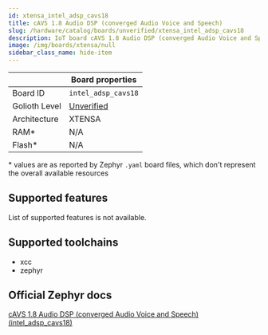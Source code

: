 ```yaml
---
id: xtensa_intel_adsp_cavs18
title: cAVS 1.8 Audio DSP (converged Audio Voice and Speech)
slug: /hardware/catalog/boards/unverified/xtensa_intel_adsp_cavs18
description: IoT board cAVS 1.8 Audio DSP (converged Audio Voice and Speech), compatible with Golioth at unverified level.
image: /img/boards/xtensa/null
sidebar_class_name: hide-item
---
```


[//]: # (This is an auto-generated file, do not edit! Changes to it will be lost upon re-generation)



|                | Board properties     |
| -------------  | -------------------- |
| Board ID       | `intel_adsp_cavs18` |
| Golioth Level  | [Unverified](/hardware#unverified-boards) |
| Architecture   | XTENSA |
| RAM*           | N/A |
| Flash*         | N/A |

\* values are as reported by Zephyr `.yaml` board files, which don't represent the overall available resources



## Supported features

List of supported features is not available.

## Supported toolchains

* xcc
* zephyr

## Official Zephyr docs

[cAVS 1.8 Audio DSP (converged Audio Voice and Speech) (intel_adsp_cavs18)](https://docs.zephyrproject.org/latest/boards/xtensa/intel_adsp_cavs18/doc/index.html)
